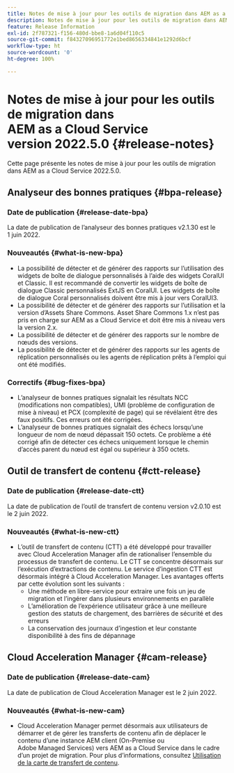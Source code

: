 ```yaml
---
title: Notes de mise à jour pour les outils de migration dans AEM as a Cloud Service version 2022.5.0
description: Notes de mise à jour pour les outils de migration dans AEM as a Cloud Service version 2022.5.0
feature: Release Information
exl-id: 2f787321-f156-480d-bbe8-1a6d04f110c5
source-git-commit: f84327096951772e1bed8656334841e1292d6bcf
workflow-type: ht
source-wordcount: '0'
ht-degree: 100%

---
```


# Notes de mise à jour pour les outils de migration dans AEM as a Cloud Service version 2022.5.0 {#release-notes}

Cette page présente les notes de mise à jour pour les outils de migration dans AEM as a Cloud Service 2022.5.0.

## Analyseur des bonnes pratiques {#bpa-release}

### Date de publication {#release-date-bpa}

La date de publication de l’analyseur des bonnes pratiques v2.1.30 est le 1 juin 2022.

### Nouveautés {#what-is-new-bpa}

* La possibilité de détecter et de générer des rapports sur l’utilisation des widgets de boîte de dialogue personnalisés à l’aide des widgets CoralUI et Classic. Il est recommandé de convertir les widgets de boîte de dialogue Classic personnalisés ExtJS en CoralUI. Les widgets de boîte de dialogue Coral personnalisés doivent être mis à jour vers CoralUI3.
* La possibilité de détecter et de générer des rapports sur l’utilisation et la version d’Assets Share Commons. Asset Share Commons 1.x n’est pas pris en charge sur AEM as a Cloud Service et doit être mis à niveau vers la version 2.x.
* La possibilité de détecter et de générer des rapports sur le nombre de nœuds des versions.
* La possibilité de détecter et de générer des rapports sur les agents de réplication personnalisés ou les agents de réplication prêts à l’emploi qui ont été modifiés.

### Correctifs {#bug-fixes-bpa}

* L’analyseur de bonnes pratiques signalait les résultats NCC (modifications non compatibles), UMI (problème de configuration de mise à niveau) et PCX (complexité de page) qui se révélaient être des faux positifs. Ces erreurs ont été corrigées.
* L’analyseur de bonnes pratiques signalait des échecs lorsqu’une longueur de nom de nœud dépassait 150 octets. Ce problème a été corrigé afin de détecter ces échecs uniquement lorsque le chemin d’accès parent du nœud est égal ou supérieur à 350 octets.

## Outil de transfert de contenu {#ctt-release}

### Date de publication {#release-date-ctt}

La date de publication de l’outil de transfert de contenu version v2.0.10 est le 2 juin 2022.

### Nouveautés {#what-is-new-ctt}

* L’outil de transfert de contenu (CTT) a été développé pour travailler avec Cloud Acceleration Manager afin de rationaliser l’ensemble du processus de transfert de contenu. Le CTT se concentre désormais sur l’exécution d’extractions de contenu. Le service d’ingestion CTT est désormais intégré à Cloud Acceleration Manager. Les avantages offerts par cette évolution sont les suivants :
   * Une méthode en libre-service pour extraire une fois un jeu de migration et l’ingérer dans plusieurs environnements en parallèle
   * L’amélioration de l’expérience utilisateur grâce à une meilleure gestion des statuts de chargement, des barrières de sécurité et des erreurs
   * La conservation des journaux d’ingestion et leur constante disponibilité à des fins de dépannage

## Cloud Acceleration Manager {#cam-release}

### Date de publication {#release-date-cam}

La date de publication de Cloud Acceleration Manager est le 2 juin 2022.

### Nouveautés {#what-is-new-cam}

* Cloud Acceleration Manager permet désormais aux utilisateurs de démarrer et de gérer les transferts de contenu afin de déplacer le contenu d’une instance AEM client (On-Premise ou Adobe Managed Services) vers AEM as a Cloud Service dans le cadre d’un projet de migration. Pour plus d’informations, consultez [Utilisation de la carte de transfert de contenu](https://experienceleague.adobe.com/docs/experience-manager-cloud-service/content/migration-journey/cloud-acceleration-manager/using-cam/cam-implementation-phase.html?lang=fr#content-transfer).
